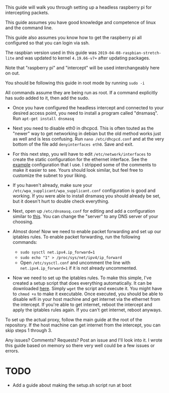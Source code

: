 This guide will walk you through setting up a headless raspberry pi for intercepting packets.

This guide assumes you have good knowledge and competence of linux and the command line.

This guide also assumes you know how to get the raspberry pi all configured so that you can login via ssh.

The raspbian version used in this guide was ``2019-04-08-raspbian-stretch-lite`` and was updated to kernel ``4.19.66-v7+`` after updating packages.

Note that "raspberry pi" and "intercept" will be used interchangeably here on out.

You should be following this guide in root mode by running ``sudo -i``

All commands assume they are being run as root. If a command explicitly has sudo added to it, then add the sudo.

- Once you have configured the headless intercept and connected to your desired access point, you need to install a program called "dnsmasq". Run ``apt-get install dnsmasq`` 

- Next you need to disable eth0 in dhcpcd. This is often touted as the "newer" way to get networking in debian but the old method works just as well and is less confusing. Run ``nano /etc/dhcpcd.conf`` and at the very bottom of the file add ``denyinterfaces eth0``. Save and exit.

- For this next step, you will have to edit ``/etc/network/interfaces`` to create the static configuration for the ethernet interface. See the [example](https://github.com/Zeroeh/udp-mitm/blob/master/raspberrypi/interfaces.png) configuration that I use. I stripped some of the comments to make it easier to see. Yours should look similar, but feel free to customize the subnet to your liking. 

- If you haven't already, make sure your ``/etc/wpa_supplicant/wpa_supplicant.conf`` configuration is good and working. If you were able to install dnsmasq you should already be set, but it doesn't hurt to double check everything.

- Next, open up ``/etc/dnsmasq.conf`` for editing and add a configuration similar to [this](https://github.com/Zeroeh/udp-mitm/blob/master/raspberrypi/dnsmasq.png). You can change the "server" to any DNS server of your choosing.

- Almost done! Now we need to enable packet forwarding and set up our iptables rules. To enable packet forwarding, run the following commands:
  * ``sudo sysctl net.ipv4.ip_forward=1``
  * ``sudo echo "1" > /proc/sys/net/ipv4/ip_forward``
  * Open ``/etc/sysctl.conf`` and uncomment the line with ``net.ipv4.ip_forward=1`` if it is not already uncommented.
  
- Now we need to set up the iptables rules. To make this simple, I've created a setup script that does everything automatically. It can be downloaded [here](https://raw.githubusercontent.com/Zeroeh/udp-mitm/master/raspberrypi/setup.sh). Simply ``wget`` the script and execute it. You might have to ``chmod +x`` to make it executable. Once executed, you should be able to disable wifi in your host machine and get internet via the ethernet from the intercept. If you're able to get internet, reboot the intercept and apply the iptables rules again. If you can't get internet, reboot anyways.

To set up the actual proxy, follow the main guide at the root of the repository. If the host machine can get internet from the intercept, you can skip steps 1 through 3.

Any issues? Comments? Requests? Post an issue and I'll look into it. I wrote this guide based on memory so there very well could be a few issues or errors.

# TODO
- Add a guide about making the setup.sh script run at boot

